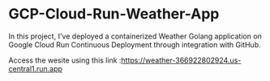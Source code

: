 # GCP-Cloud-Run-Weather-App

In this project, I've deployed a containerized Weather Golang application on Google Cloud Run Continuous Deployment through integration with GitHub.

Access the wesite using this link :https://weather-366922802924.us-central1.run.app
